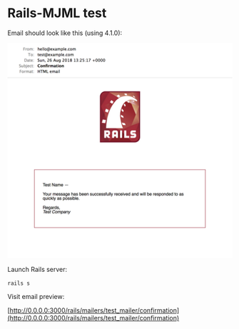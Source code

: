 # Rails-MJML test

Email should look like this (using 4.1.0):

![Test Email](test_email.png)

Launch Rails server:

```
rails s
```

Visit email preview:

[http://0.0.0.0:3000/rails/mailers/test_mailer/confirmation](http://0.0.0.0:3000/rails/mailers/test_mailer/confirmation)
